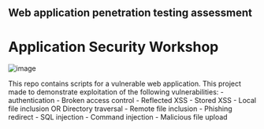 ## Web application penetration testing assessment
# Application Security Workshop


![image](https://user-images.githubusercontent.com/81312487/127660152-a1a348a0-2a57-4967-b712-e0500ce1c375.png)



  This repo contains scripts for a vulnerable web application.
  This project made to demonstrate exploitation of the following vulnerabilities:
    -	authentication 
    -	Broken access control 
    -	Reflected XSS 
    -	Stored XSS 
    -	Local file inclusion OR Directory traversal 
    -	Remote file inclusion 
    -	Phishing redirect 
    -	SQL injection
    -	Command injection
    -	Malicious file upload
